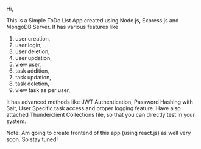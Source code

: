 Hi,

This is a Simple ToDo List App created using Node.js, Express.js and MongoDB Server. It has various features like 
1) user creation, 
2) user login, 
3) user deletion, 
4) user updation, 
5) view user,
6) task addition, 
7) task updation,
8) task deletion,
9) view task as per user,

It has advanced methods like JWT Authentication, Password Hashing with Salt, User Specific task access and proper logging feature. 
Have also attached Thunderclient Collections file, so that you can directly test in your system.

Note: Am going to create frontend of this app (using react.js) as well very soon. So stay tuned!
